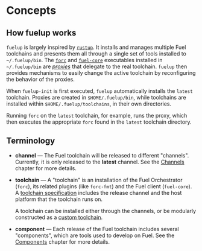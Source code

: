 # Concepts

## How fuelup works

`fuelup` is largely inspired by [`rustup`]. It installs and manages multiple Fuel
toolchains and presents them all through a single set of tools installed to
`~/.fuelup/bin`. The [`forc`] and [`fuel-core`] executables installed in
`~/.fuelup/bin` are _[proxies]_ that delegate to the real toolchain. `fuelup`
then provides mechanisms to easily change the active toolchain by
reconfiguring the behavior of the proxies.

When `fuelup-init` is first executed, `fuelup` automatically installs the
`latest` toolchain. Proxies are created in `$HOME/.fuelup/bin`, while toolchains
are installed within `$HOME/.fuelup/toolchains`, in their own directories.

Running `forc` on the `latest` toolchain, for example, runs the proxy, which
then executes the appropriate `forc` found in the `latest` toolchain directory.

[`rustup`]: https://github.com/rust-lang/rustup
[`forc`]: https://fuellabs.github.io/sway/master/forc/index.html
[`fuel-core`]: https://github.com/FuelLabs/fuel-core
[proxies]: proxies.md

## Terminology

- **channel** — The Fuel toolchain will be released to different "channels".
  Currently, it is only released to the **latest** channel.
  See the [Channels] chapter for more details.

- **toolchain** — A "toolchain" is an installation of the
  Fuel Orchestrator (`forc`), its related plugins (like `forc-fmt`) and
  the Fuel client (`fuel-core`). A [toolchain specification] includes the
  release channel and the host platform that the toolchain runs on.

  A toolchain can be installed either through the channels, or be modularly
  constructed as a [custom toolchain].

- **component** — Each release of the Fuel toolchain includes several "components",
  which are tools used to develop on Fuel. See the [Components] chapter for more details.

[components]: components.md
[custom toolchain]: toolchains.md#custom-toolchains
[profiles]: profiles.md
[toolchain specification]: toolchains.md
[channels]: channels.md
